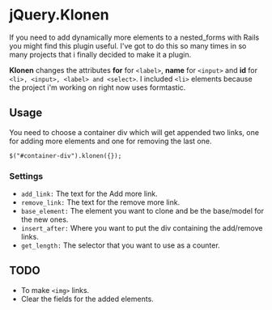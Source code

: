 # jQuery.Klonen


If you need to add dynamically more elements to a nested_forms with Rails you might find this plugin useful. I've got to do this so many times in so many projects that i finally decided to make it a plugin. 

 **Klonen** changes the attributes **for** for `<label>`, **name** for `<input>` and **id** for `<li>, <input>, <label> and <select>`. I included `<li>` elements because the project i'm working on right now uses formtastic.

## Usage


You need to choose a container div which will get appended two links, one for adding more elements and one for removing the last one.

    $("#container-div").klonen({});

### Settings
    
* `add_link:` The text for the Add more link.
* `remove_link:` The text for the remove more link.
* `base_element:` The element you want to clone and be the base/model for the new ones.
* `insert_after:` Where you want to put the div containing the add/remove links.
* `get_length:`  The selector that you want to use as a counter.

## TODO

* To make `<img>` links.
* Clear the fields for the added elements.
